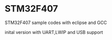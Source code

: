 # STM32F407
STM32F407 sample codes with eclipse and GCC

inital version with UART,LWIP and USB support
